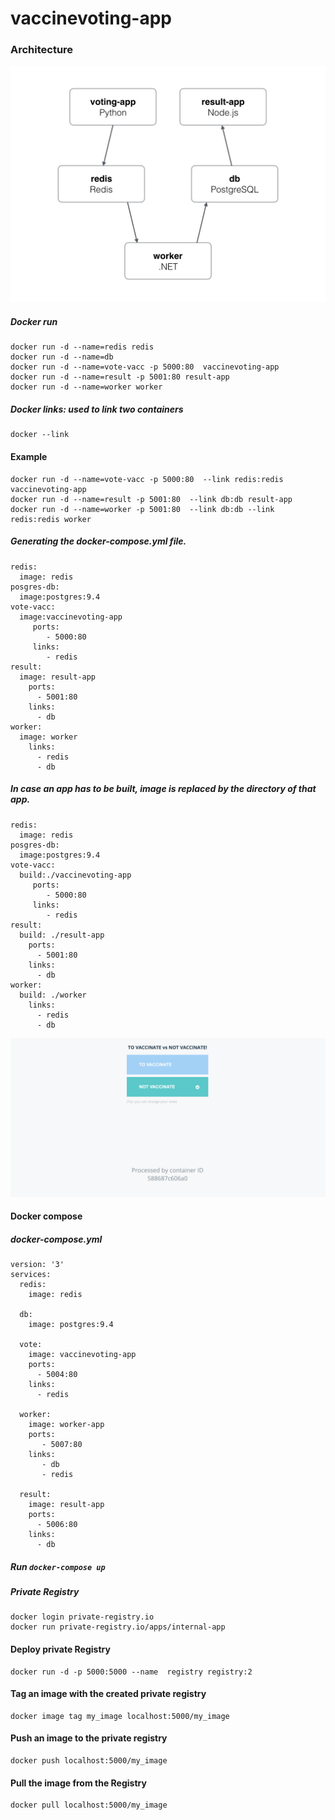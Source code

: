# vaccinevoting-app
### Architecture

![](architecture.png)


##### Docker run
```
docker run -d --name=redis redis
docker run -d --name=db
docker run -d --name=vote-vacc -p 5000:80  vaccinevoting-app
docker run -d --name=result -p 5001:80 result-app
docker run -d --name=worker worker
```
##### Docker links: used to link two containers
```
docker --link
```
#### Example
```
docker run -d --name=vote-vacc -p 5000:80  --link redis:redis vaccinevoting-app
docker run -d --name=result -p 5001:80  --link db:db result-app
docker run -d --name=worker -p 5001:80  --link db:db --link redis:redis worker

```
##### Generating the docker-compose.yml file.
```
redis:
  image: redis
posgres-db:
  image:postgres:9.4
vote-vacc:
  image:vaccinevoting-app
     ports:
        - 5000:80
     links:
        - redis
result:
  image: result-app
    ports:
      - 5001:80
    links:
      - db
worker:
  image: worker
    links:
      - redis
      - db

```
##### In case an app has to be built, image is replaced by the directory of that app.
```
redis:
  image: redis
posgres-db:
  image:postgres:9.4
vote-vacc:
  build:./vaccinevoting-app
     ports:
        - 5000:80
     links:
        - redis
result:
  build: ./result-app
    ports:
      - 5001:80
    links:
      - db
worker:
  build: ./worker
    links:
      - redis
      - db

```

![](Tovaccinate.png)

#### Docker compose
##### docker-compose.yml
```
version: '3'
services:
  redis:
    image: redis

  db:
    image: postgres:9.4

  vote:
    image: vaccinevoting-app
    ports:
      - 5004:80
    links:
      - redis

  worker:
    image: worker-app
    ports:
       - 5007:80
    links:
       - db
       - redis

  result:
    image: result-app
    ports:
      - 5006:80
    links:
      - db
```
##### Run ``` docker-compose up ```

##### Private Registry
```
docker login private-registry.io
docker run private-registry.io/apps/internal-app

```
#### Deploy private Registry
 ```
docker run -d -p 5000:5000 --name  registry registry:2
```
#### Tag an image with the created private registry
```
docker image tag my_image localhost:5000/my_image
 ```
 #### Push an image to the private registry
 ```
 docker push localhost:5000/my_image
 ```
 #### Pull the image from the Registry
 ```
 docker pull localhost:5000/my_image
 ```
